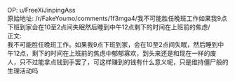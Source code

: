 
OP: u/FreeXiJinpingAss  
原始地址: /r/FakeYoumo/comments/1f3mga4/我不可能胜任晚班工作如果我9点下班到家会在10至2点间失眠然后睡到中午12点剩下的时间在上班前的焦虑/  
正文:  
我不可能胜任晚班工作。如果我9点下班到家，会在10至2点间失眠，然后睡到中午12点，剩下的时间在上班前的焦虑中郁郁寡欢，到头来还是和现在一样的废人，只不过能拿点钱到手罢了，可这样赚到的钱有什么意义呢，只是维持僵尸般的生理活动吗  

